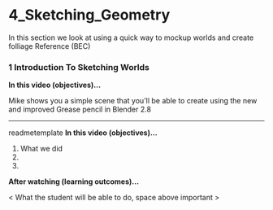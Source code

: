 # 4_Sketching_Geometry
In this section we look at using a quick way to mockup worlds and create folliage Reference (BEC)

### 1 Introduction To Sketching Worlds

**In this video (objectives)…**

Mike shows you a simple scene that you'll be able to create using the new and improved Grease pencil in Blender 2.8


-----

readmetemplate
**In this video (objectives)…**

1. What we did
2.
3.


**After watching (learning outcomes)…**

< What the student will be able to do, space above important >